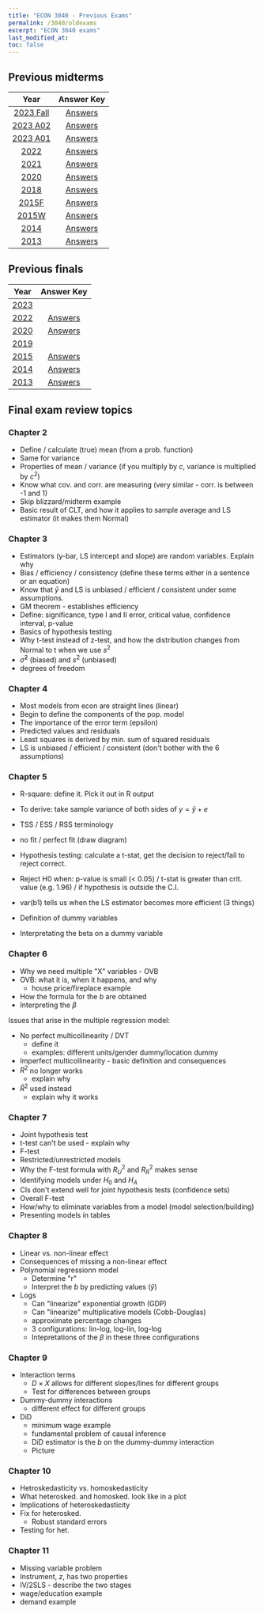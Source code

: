 ```yaml
---
title: "ECON 3040 - Previous Exams"
permalink: /3040/oldexams
excerpt: "ECON 3040 exams"
last_modified_at:
toc: false
---
```


## Previous midterms

| Year                                                  | Answer Key
| :---------------------------------------------------: | :--------------------------------------------------------: |
| [2023 Fall](https://rtgodwin.com/3040/exams/mid2023fall.pdf)   | [Answers](https://rtgodwin.com/3040/exams/mid2023fallans.pdf)  |
| [2023 A02](https://rtgodwin.com/3040/exams/mid2023A02.pdf)   | [Answers](https://rtgodwin.com/3040/exams/mid2023A02ans.pdf)  |
| [2023 A01](https://rtgodwin.com/3040/exams/mid2023A01.pdf)   | [Answers](https://rtgodwin.com/3040/exams/mid2023A01ans.pdf)  |
| [2022](https://rtgodwin.com/3040/exams/mid2022.pdf)   | [Answers](https://rtgodwin.com/3040/exams/mid2022ans.pdf)  |
| [2021](https://rtgodwin.com/3040/exams/mid2021.pdf)   | [Answers](https://rtgodwin.com/3040/exams/mid2021ans.pdf)  |
| [2020](https://rtgodwin.com/3040/exams/mid2020.pdf)   | [Answers](https://rtgodwin.com/3040/exams/mid2020ans.pdf)  |
| [2018](https://rtgodwin.com/3040/exams/mid22018.pdf)   | [Answers](https://rtgodwin.com/3040/exams/mid22018ans.pdf)  |
| [2015F](https://rtgodwin.com/3040/exams/mid2015f.pdf) | [Answers](https://rtgodwin.com/3040/exams/mid2015fans.pdf) |
| [2015W](https://rtgodwin.com/3040/exams/mid2015w.pdf) | [Answers](https://rtgodwin.com/3040/exams/mid2015wans.pdf) |
| [2014](https://rtgodwin.com/3040/exams/mid2014.pdf)   | [Answers](https://rtgodwin.com/3040/exams/mid2014ans.pdf)  |
| [2013](https://rtgodwin.com/3040/exams/mid2013.pdf)   | [Answers](https://rtgodwin.com/3040/exams/mid2013ans.pdf)  |

## Previous finals

| Year                                                  | Answer Key
| :---------------------------------------------------: | :---------------------------------------------------------: |
| [2023](https://rtgodwin.com/3040/exams/final2023winter_ans.pdf) | |
| [2022](https://rtgodwin.com/3040/exams/final2022.pdf) | [Answers](https://rtgodwin.com/3040/exams/final2022ans.pdf) |
| [2020](https://rtgodwin.com/3040/exams/final2020.pdf) | [Answers](https://rtgodwin.com/3040/exams/final2020ans.pdf) |
| [2019](https://rtgodwin.com/3040/exams/final2019.pdf) |                                                             |
| [2015](https://rtgodwin.com/3040/exams/final2015.pdf) | [Answers](https://rtgodwin.com/3040/exams/final2015ans.pdf) |
| [2014](https://rtgodwin.com/3040/exams/final2014.pdf) | [Answers](https://rtgodwin.com/3040/exams/final2014ans.pdf) |
| [2013](https://rtgodwin.com/3040/exams/final2013.pdf) | [Answers](https://rtgodwin.com/3040/exams/final2013ans.pdf) |

## Final exam review topics

### Chapter 2
- Define / calculate (true) mean (from a prob. function)
- Same for variance
- Properties of mean / variance (if you multiply by $c$, variance is multiplied by $c^2$)
- Know what cov. and corr. are measuring (very similar - corr. is between -1 and 1)
- Skip blizzard/midterm example
- Basic result of CLT, and how it applies to sample average and LS estimator (it makes them Normal)

### Chapter 3
- Estimators (y-bar, LS intercept and slope) are random variables. Explain why
- Bias / efficiency / consistency (define these terms either in a sentence or an equation)
- Know that $\bar{y}$ and LS is unbiased / efficient / consistent under some assumptions.
- GM theorem - establishes efficiency
- Define: significance, type I and II error, critical value, confidence interval, p-value
- Basics of hypothesis testing
- Why t-test instead of z-test, and how the distribution changes from Normal to t when we use $s^2$
- $\hat{\sigma}^2$ (biased) and $s^2$ (unbiased)
- degrees of freedom

### Chapter 4
- Most models from econ are straight lines (linear)
- Begin to define the components of the pop. model
- The importance of the error term (epsilon)
- Predicted values and residuals
- Least squares is derived by min. sum of squared residuals
- LS is unbiased / efficient / consistent (don't bother with the 6 assumptions)

### Chapter 5
- R-square: define it. Pick it out in R output
- To derive: take sample variance of both sides of $y = \hat{y} + e$
- TSS / ESS / RSS terminology
- no fit / perfect fit (draw diagram)

- Hypothesis testing: calculate a t-stat, get the decision to reject/fail to reject correct.
- Reject H0 when: p-value is small (< 0.05) / t-stat is greater than crit. value (e.g. 1.96) / if hypothesis is outside the C.I.
- var(b1) tells us when the LS estimator becomes more efficient (3 things)

- Definition of dummy variables
- Interpretating the beta on a dummy variable

### Chapter 6
- Why we need multiple "X" variables - OVB
- OVB: what it is, when it happens, and why
  * house price/fireplace example
- How the formula for the $b$ are obtained
- Interpreting the $\beta$

Issues that arise in the multiple regression model:
- No perfect multicollinearity / DVT
  * define it
  * examples: different units/gender dummy/location dummy
- Imperfect multicollinearity - basic definition and consequences
- $R^2$ no longer works
  * explain why
- $\bar{R}^2$ used instead
  * explain why it works

### Chapter 7
- Joint hypothesis test
- t-test can't be used - explain why
- F-test
- Restricted/unrestricted models
- Why the F-test formula with $R^2_U$ and $R^2_R$ makes sense
- Identifying models under $H_0$ and $H_A$
- CIs don't extend well for joint hypothesis tests (confidence sets)
- Overall F-test
- How/why to eliminate variables from a model (model selection/building)
- Presenting models in tables

### Chapter 8
- Linear vs. non-linear effect
- Consequences of missing a non-linear effect
- Polynomial regressionn model
  * Determine "r"
  * Interpret the $b$ by predicting values ($\hat{y}$)
- Logs
  * Can "linearize" exponential growth (GDP)
  * Can "linearize" multiplicative models (Cobb-Douglas)
  * approximate percentage changes
  * 3 configurations: lin-log, log-lin, log-log
  * Intepretations of the $\beta$ in these three configurations
 
### Chapter 9
- Interaction terms
  * $D \times X$ allows for different slopes/lines for different groups
  * Test for differences between groups
- Dummy-dummy interactions
  * different effect for different groups
- DiD
  * minimum wage example
  * fundamental problem of causal inference
  * DiD estimator is the $b$ on the dummy-dummy interaction
  * Picture

### Chapter 10
- Hetroskedasticity vs. homoskedasticity
- What heterosked. and homosked. look like in a plot
- Implications of heteroskedasticity
- Fix for heterosked.
  * Robust standard errors
- Testing for het.

### Chapter 11
- Missing variable problem
- Instrument, $z$, has two properties
- IV/2SLS - describe the two stages
- wage/education example
- demand example
